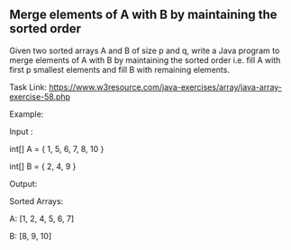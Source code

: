 ## Merge elements of A with B by maintaining the sorted order

Given two sorted arrays A and B of size p and q, write a Java program to merge elements of A with B by maintaining the sorted order i.e. fill A with first p smallest elements and fill B with remaining elements.

Task Link: https://www.w3resource.com/java-exercises/array/java-array-exercise-58.php

Example:

Input :

int[] A = { 1, 5, 6, 7, 8, 10 }

int[] B = { 2, 4, 9 }

Output:

Sorted Arrays:

A: [1, 2, 4, 5, 6, 7]

B: [8, 9, 10]